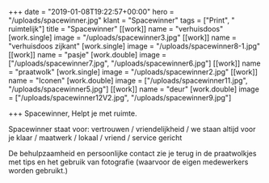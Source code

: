 +++
date = "2019-01-08T19:22:57+00:00"
hero = "/uploads/spacewinner.jpg"
klant = "Spacewinner"
tags = ["Print", " ruimtelijk"]
title = "Spacewinner"
[[work]]
name = "verhuisdoos"
[work.single]
image = "/uploads/spacewinner3.jpg"
[[work]]
name = "verhuisdoos zijkant"
[work.single]
image = "/uploads/spacewinner8-1.jpg"
[[work]]
name = "pasje"
[work.double]
image = ["/uploads/spacewinner7.jpg", "/uploads/spacewinner6.jpg"]
[[work]]
name = "praatwolk"
[work.single]
image = "/uploads/spacewinner2.jpg"
[[work]]
name = "Iconen"
[work.double]
image = ["/uploads/spacewinner11.jpg", "/uploads/spacewinner5.jpg"]
[[work]]
name = "deur"
[work.double]
image = ["/uploads/spacewinner12V2.jpg", "/uploads/spacewinner9.jpg"]

+++
Spacewinner, Helpt je met ruimte.

Spacewinner staat voor: vertrouwen / vriendelijkheid / we staan altijd voor je klaar / maatwerk / lokaal / vriend / service gericht

De behulpzaamheid en persoonlijke contact zie je terug in de praatwolkjes met tips en het gebruik van fotografie (waarvoor de eigen medewerkers worden gebruikt.)